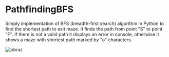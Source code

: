 # PathfindingBFS 

Simply implementation of BFS (breadth-first search) algorithm in Python to find the shortest path to exit maze. 
It finds the path from point "S" to point "F". If there is not a valid path it displays an error in console, otherwise it shows a maze with shortest path marked by "o" characters.

![obraz](https://user-images.githubusercontent.com/97404833/164911340-266f5fb8-2f11-4710-bcf5-71becd3bb227.png)
